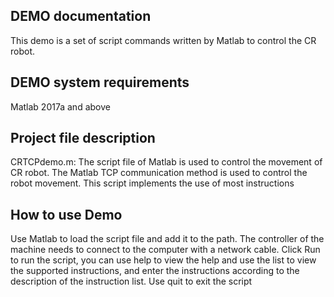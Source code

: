 ## DEMO documentation

This demo is a set of script commands written by Matlab to control the CR robot.

## DEMO system requirements

Matlab 2017a and above

## Project file description

CRTCPdemo.m: The script file of Matlab is used to control the movement of CR robot. The Matlab TCP communication method is used to control the robot movement. This script implements the use of most instructions

## How to use Demo

Use Matlab to load the script file and add it to the path. The controller of the machine needs to connect to the computer with a network cable. Click Run to run the script, you can use help to view the help and use the list to view the supported instructions, and enter the instructions according to the description of the instruction list. Use quit to exit the script